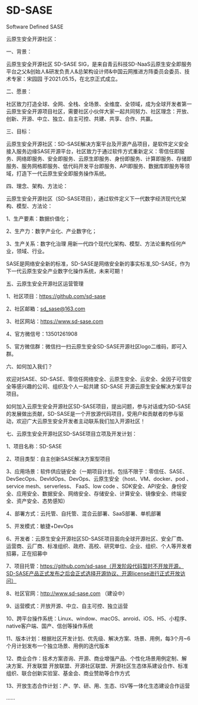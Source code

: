 # SD-SASE
Software Defined SASE

云原生安全开源社区：

一、背景：

云原生安全开源社区 SD-SASE SIG，是来自青云科技SD-NaaS云原生安全即服务平台之父&创始人&研发负责人&总架构设计师&中国云网推进方阵委员会委员、技术专家：宋园园 于2021.05.15，在北京正式成立。

二、愿景：

社区致力打造全球、全网、全栈、全场景、全维度、全领域，成为全球开发者第一️云原生安全开源项目社区，需要社区小伙伴大家一起共同努力、社区理念：开放、创新、开源、中立、独立、自主可控、共建、共享、合作、共赢。

三、目标：

云原生安全开源社区：SD-SASE解决方案平台及开源产品项目，是软件定义安全接入服务边缘SASE开源平台，社区致力于通过软件方式重新定义：零信任即服务、网络即服务、安全即服务、云原生即服务、身份即服务、计算即服务、存储即服务、服务网格即服务、低代码开发平台即服务、API即服务、数据库即服务等领域，打造下一代云原生安全即服务操作系统。

四、理念、架构、方法论：

云原生安全开源社区（SD-SASE项目），通过软件定义下一代数字经济现代化架构、模型、方法论： 

1、生产要素：数据价值化；

2、生产力：数字产业化、产业数字化；

3、生产关系：数字化治理 用新一代四个现代化架构、模型、方法论重构任何产业，领域、行业。

SASE是网络安全新的标准，SD-SASE是网络安全新的事实标准,SD-SASE，作为下一代云原生安全产业数字化操作系统，未来可期！


五、云原生安全开源社区运营管理

1、社区项目：https://github.com/sd-sase

2、社区邮箱：sd_sase@163.com

3、社区网站：https://www.sd-sase.com

4、官方微信号：13501261908

5、官方微信群：微信扫一扫云原生安全SD-SASE开源社区logo二维码，即可入群。

六、如何加入我们？

欢迎对SASE、SD-SASE、零信任网络安全、云原生安全、云安全、全因子可信安全等感兴趣的公司、组织及个人一起共建 SD-SASE 开源云原生安全解决方案平台项目。

如何加入云原生安全开源社区SD-SASE项目，提出问题，参与对话或为SD-SASE的发展做出贡献，SD-SASE是一个开放源代码项目，受用户和贡献者的参与驱动，欢迎广大云原生安全开发者主动联系我们加入开源社区！



七、云原生安全开源社区SD-SASE项目立项及开发计划：

1、项目名称：SD-SASE

2、项目类型：自主创新SASE解决方案型项目

3、应用场景：软件供应链安全（一期项目计划，包括不限于：零信任、SASE、DevSecOps、DevIdOps、DevOps、云原生安全（host、VM、docker、pod 、service mesh、serverless、 FaaS、low code 、SDK安全、API安全、身份安全、应用安全、数据安全、网络安全、存储安全、计算安全、镜像安全、终端安全、资产安全、态势感知）

4、部署方式：云托管、自托管、混合云部署、SaaS部署、单机部署

5、开发模式：敏捷+DevOps

6、开发者：云原生安全开源社区SD-SASE项目面向全球开源社区、安全厂商、运营商、云厂商、标准组织、政府、高校、研究单位、企业、组织、个人等开发者招募，正在招募中

7、项目托管：https://github.com/sd-sase（开发阶段代码暂时不开放开源，SD-SASE产品正式发布之后会正式选择开源协议、开源license进行正式开放访问）

8、社区官网：http://www.sd-sase.com （建设中）

9、运营模式：开放开源、中立、自主可控、独立运营

10、跨平台操作系统：Linux、window、macOS、anroid、iOS、H5、小程序、native客户端、国产、信创等操作系统

11、版本计划：根据社区开发计划、优先级、解决方案、场景、用例，每3个月~6个月计划发布一个独立场景、用例的迭代版本

12、商业合作：技术方案咨询、开源、商业增强产品、个性化场景用例定制、解决方案、开发联盟
开放联盟、开源社区联盟、开源社区生态体系建设合作、标准组织、联合创新实验室、基金会、商业赞助等合作方式

13、开放生态合作计划：产、学、研、用、生态、ISV等一体化生态建设合作运营

......




